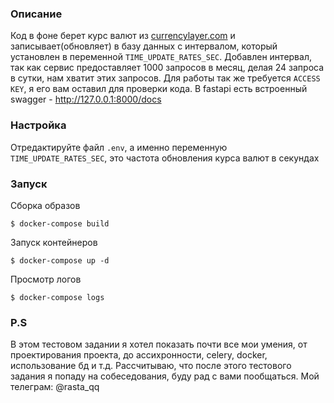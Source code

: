 ### Описание
Код в фоне берет курс валют из <a href='https://currencylayer.com'>currencylayer.com</a> и записывает(обновляет)
в базу данных с интервалом, который установлен в переменной `TIME_UPDATE_RATES_SEC`.
Добавлен интервал, так как сервис предоставляет 1000 запросов в месяц,
делая 24 запроса в сутки, нам хватит этих запросов. Для работы  так же требуется `ACCESS KEY`, я его вам оставил для проверки кода.
В fastapi есть встроенный swagger - http://127.0.0.1:8000/docs


### Настройка
Отредактируйте файл `.env`, а именно переменную `TIME_UPDATE_RATES_SEC`, это частота обновления курса валют в секундах

### Запуск
Сборка образов
```
$ docker-compose build
```
Запуск контейнеров
```
$ docker-compose up -d
```
Просмотр логов
```
$ docker-compose logs
```
### P.S
В этом тестовом задании я хотел показать почти все мои умения, от проектирования проекта, до ассихронности, celery, docker, использование бд и т.д.
Рассчитываю, что после этого тестового задания я попаду на собеседования, буду рад с вами пообщаться.
Мой телеграм: @rasta_qq

